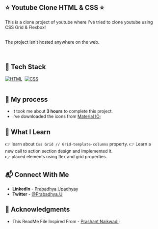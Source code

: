## ⭐ Youtube Clone HTML & CSS ⭐

This is a clone project of youtube where I've tried to clone youtube using CSS Grid & Flexbox!
<br>
<br>

The project isn't hosted anywhere on the web.

<br>

## 📌 Tech Stack

[![HTML](https://img.shields.io/badge/html5%20-%23E34F26.svg?&style=for-the-badge&logo=html5&logoColor=white)](https://github.com/prakash-naikwadi)&nbsp;
[![CSS](https://img.shields.io/badge/css3%20-%231572B6.svg?&style=for-the-badge&logo=css3&logoColor=white)](https://github.com/prakash-naikwadi)&nbsp;
<br>
<br>



## 📌 My process

- It took me about **3 hours** to complete this project.
- I've downloaded the icons from [Material IO](https://material.io);

## 📌 What I Learn

👉 learn about `Css Grid // Grid-template-columns` property. 
👉 Learn a new call to action section design and implemented it.  
👉 placed elements using flex and grid properties.  

## 📬 Connect With Me

- **LinkedIn** - [Prabadhya Upadhyay](https://www.linkedin.com/in/prabadhya-upadhyay-4272881a1/)
- **Twitter** - [@Prabadhya_U](https://twitter.com/Prabadhya_U)

## 📌 Acknowledgments

- This ReadMe File Inspired From - [Prashant Naikwadi](https://github.com/prakash-naikwadi);
